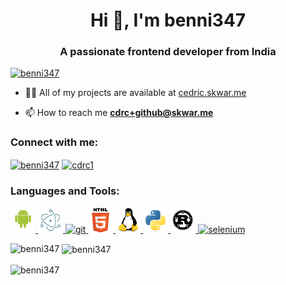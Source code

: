 <h1 align="center">Hi 👋, I'm benni347</h1>
<h3 align="center">A passionate frontend developer from India</h3>

<p align="left"> <a href="https://github.com/ryo-ma/github-profile-trophy"><img src="https://github-profile-trophy.vercel.app/?username=benni347" alt="benni347" /></a> </p>

- 👨‍💻 All of my projects are available at [cedric.skwar.me](cedric.skwar.me)

- 📫 How to reach me **cdrc+github@skwar.me**

<h3 align="left">Connect with me:</h3>
<p align="left">
<a href="https://www.codechef.com/users/benni347" target="blank"><img align="center" src="https://cdn.jsdelivr.net/npm/simple-icons@3.1.0/icons/codechef.svg" alt="benni347" height="30" width="40" /></a>
<a href="https://www.hackerrank.com/cdrc1" target="blank"><img align="center" src="https://raw.githubusercontent.com/rahuldkjain/github-profile-readme-generator/master/src/images/icons/Social/hackerrank.svg" alt="cdrc1" height="30" width="40" /></a>
</p>

<h3 align="left">Languages and Tools:</h3>
<p align="left"> <a href="https://developer.android.com" target="_blank" rel="noreferrer"> <img src="https://raw.githubusercontent.com/devicons/devicon/master/icons/android/android-original-wordmark.svg" alt="android" width="40" height="40"/> </a> <a href="https://www.electronjs.org" target="_blank" rel="noreferrer"> <img src="https://raw.githubusercontent.com/devicons/devicon/master/icons/electron/electron-original.svg" alt="electron" width="40" height="40"/> </a> <a href="https://git-scm.com/" target="_blank" rel="noreferrer"> <img src="https://www.vectorlogo.zone/logos/git-scm/git-scm-icon.svg" alt="git" width="40" height="40"/> </a> <a href="https://www.w3.org/html/" target="_blank" rel="noreferrer"> <img src="https://raw.githubusercontent.com/devicons/devicon/master/icons/html5/html5-original-wordmark.svg" alt="html5" width="40" height="40"/> </a> <a href="https://www.linux.org/" target="_blank" rel="noreferrer"> <img src="https://raw.githubusercontent.com/devicons/devicon/master/icons/linux/linux-original.svg" alt="linux" width="40" height="40"/> </a> <a href="https://www.python.org" target="_blank" rel="noreferrer"> <img src="https://raw.githubusercontent.com/devicons/devicon/master/icons/python/python-original.svg" alt="python" width="40" height="40"/> </a> <a href="https://www.rust-lang.org" target="_blank" rel="noreferrer"> <img src="https://raw.githubusercontent.com/devicons/devicon/master/icons/rust/rust-plain.svg" alt="rust" width="40" height="40"/> </a> <a href="https://www.selenium.dev" target="_blank" rel="noreferrer"> <img src="https://raw.githubusercontent.com/detain/svg-logos/780f25886640cef088af994181646db2f6b1a3f8/svg/selenium-logo.svg" alt="selenium" width="40" height="40"/> </a> </p>

<p><img align="left" src="https://github-readme-stats.vercel.app/api/top-langs?username=benni347&show_icons=true&locale=en&layout=compact" alt="benni347" /></p>

<p>&nbsp;<img align="center" src="https://github-readme-stats.vercel.app/api?username=benni347&show_icons=true&locale=en" alt="benni347" /></p>

<p><img align="center" src="https://github-readme-streak-stats.herokuapp.com/?user=benni347&theme=dark" alt="benni347" /></p>

